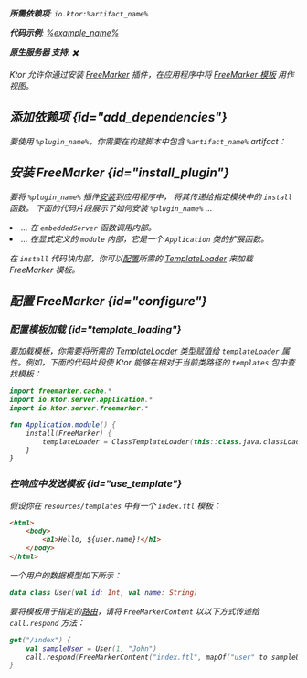 [//]: # (title: FreeMarker)

<show-structure for="chapter" depth="2"/>
<primary-label ref="server-plugin"/>

[freemarker_template_loading]: https://freemarker.apache.org/docs/pgui_config_templateloading.html

<var name="plugin_name" value="FreeMarker"/>
<var name="package_name" value="io.ktor.server.freemarker"/>
<var name="artifact_name" value="ktor-server-freemarker"/>

<tldr>
<p>
<b>所需依赖项</b>: <code>io.ktor:%artifact_name%</code>
</p>
<var name="example_name" value="freemarker"/>
<p>
    <b>代码示例</b>:
    <a href="https://github.com/ktorio/ktor-documentation/tree/%ktor_version%/codeSnippets/snippets/%example_name%">
        %example_name%
    </a>
</p>
<p>
    <b><Links href="/ktor/server-native" summary="模块允许你通过对路由进行分组来组织应用程序。">原生服务器</Links> 支持</b>: ✖️
</p>
</tldr>

Ktor 允许你通过安装 [FreeMarker](https://api.ktor.io/ktor-server/ktor-server-plugins/ktor-server-freemarker/io.ktor.server.freemarker/-free-marker) 插件，在应用程序中将 [FreeMarker 模板](https://freemarker.apache.org/) 用作视图。

## 添加依赖项 {id="add_dependencies"}

<p>
    要使用 <code>%plugin_name%</code>，你需要在构建脚本中包含 <code>%artifact_name%</code> artifact：
</p>
<Tabs group="languages">
    <TabItem title="Gradle (Kotlin)" group-key="kotlin">
        <code-block lang="Kotlin" code="            implementation(&quot;io.ktor:%artifact_name%:$ktor_version&quot;)"/>
    </TabItem>
    <TabItem title="Gradle (Groovy)" group-key="groovy">
        <code-block lang="Groovy" code="            implementation &quot;io.ktor:%artifact_name%:$ktor_version&quot;"/>
    </TabItem>
    <TabItem title="Maven" group-key="maven">
        <code-block lang="XML" code="            &lt;dependency&gt;&#10;                &lt;groupId&gt;io.ktor&lt;/groupId&gt;&#10;                &lt;artifactId&gt;%artifact_name%-jvm&lt;/artifactId&gt;&#10;                &lt;version&gt;${ktor_version}&lt;/version&gt;&#10;            &lt;/dependency&gt;"/>
    </TabItem>
</Tabs>

## 安装 FreeMarker {id="install_plugin"}

<p>
    要将 <code>%plugin_name%</code> 插件<a href="#install">安装</a>到应用程序中，
    将其传递给指定<Links href="/ktor/server-modules" summary="模块允许你通过对路由进行分组来组织应用程序。">模块</Links>中的 <code>install</code> 函数。
    下面的代码片段展示了如何安装 <code>%plugin_name%</code> ...
</p>
<list>
    <li>
        ... 在 <code>embeddedServer</code> 函数调用内部。
    </li>
    <li>
        ... 在显式定义的 <code>module</code> 内部，它是一个 <code>Application</code> 类的扩展函数。
    </li>
</list>
<Tabs>
    <TabItem title="embeddedServer">
        <code-block lang="kotlin" code="            import io.ktor.server.engine.*&#10;            import io.ktor.server.netty.*&#10;            import io.ktor.server.application.*&#10;            import %package_name%.*&#10;&#10;            fun main() {&#10;                embeddedServer(Netty, port = 8080) {&#10;                    install(%plugin_name%)&#10;                    // ...&#10;                }.start(wait = true)&#10;            }"/>
    </TabItem>
    <TabItem title="module">
        <code-block lang="kotlin" code="            import io.ktor.server.application.*&#10;            import %package_name%.*&#10;            // ...&#10;            fun Application.module() {&#10;                install(%plugin_name%)&#10;                // ...&#10;            }"/>
    </TabItem>
</Tabs>

在 `install` 代码块内部，你可以[配置](#configure)所需的 [TemplateLoader][freemarker_template_loading] 来加载 FreeMarker 模板。

## 配置 FreeMarker {id="configure"}
### 配置模板加载 {id="template_loading"}
要加载模板，你需要将所需的 [TemplateLoader][freemarker_template_loading] 类型赋值给 `templateLoader` 属性。例如，下面的代码片段使 Ktor 能够在相对于当前类路径的 `templates` 包中查找模板：
```kotlin
import freemarker.cache.*
import io.ktor.server.application.*
import io.ktor.server.freemarker.*

fun Application.module() {
    install(FreeMarker) {
        templateLoader = ClassTemplateLoader(this::class.java.classLoader, "templates")
    }
}
```

### 在响应中发送模板 {id="use_template"}
假设你在 `resources/templates` 中有一个 `index.ftl` 模板：
```html
<html>
    <body>
        <h1>Hello, ${user.name}!</h1>
    </body>
</html>
```

一个用户的数据模型如下所示：
```kotlin
data class User(val id: Int, val name: String)
```

要将模板用于指定的[路由](server-routing.md)，请将 `FreeMarkerContent` 以以下方式传递给 `call.respond` 方法：
```kotlin
get("/index") {
    val sampleUser = User(1, "John")
    call.respond(FreeMarkerContent("index.ftl", mapOf("user" to sampleUser)))
}
```